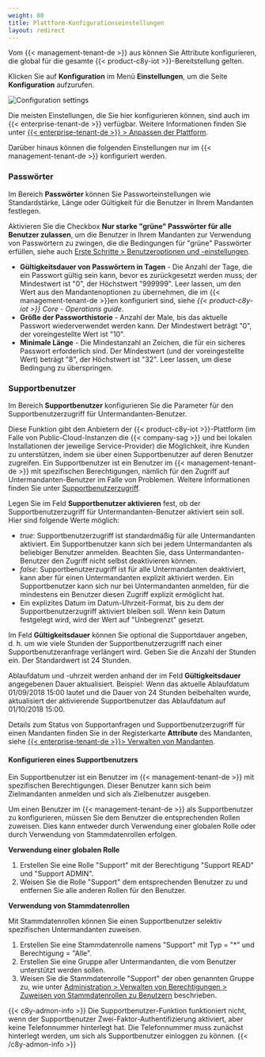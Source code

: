 ```yaml
---
weight: 80
title: Plattform-Konfigurationseinstellungen
layout: redirect
---
```


<a name="config-platform"></a>

Vom {{< management-tenant-de >}} aus können Sie Attribute konfigurieren, die global für die gesamte {{< product-c8y-iot >}}-Bereitstellung gelten.

Klicken Sie auf **Konfiguration** im Menü **Einstellungen**, um die Seite **Konfiguration** aufzurufen.

![Configuration settings](/images/benutzerhandbuch/Administration/admin-settings-configuration.png)

Die meisten Einstellungen, die Sie hier konfigurieren können, sind auch im {{< enterprise-tenant-de >}} verfügbar. Weitere Informationen finden Sie unter [{{< enterprise-tenant-de >}} > Anpassen der Plattform](/benutzerhandbuch/enterprise-tenant-de/#customization).

Darüber hinaus können die folgenden Einstellungen nur im {{< management-tenant-de >}} konfiguriert werden.

### Passwörter

Im Bereich **Passwörter** können Sie Passworteinstellungen wie Standardstärke, Länge oder Gültigkeit für die Benutzer in Ihrem Mandanten festlegen.

Aktivieren Sie die Checkbox **Nur starke "grüne" Passwörter für alle Benutzer zulassen**, um die Benutzer in Ihrem Mandanten zur Verwendung von Passwörtern zu zwingen, die die Bedingungen für "grüne" Passwörter erfüllen, siehe auch [Erste Schritte > Benutzeroptionen und -einstellungen](/benutzerhandbuch/getting-started-de/#user-settings).

* **Gültigkeitsdauer von Passwörtern in Tagen** - Die Anzahl der Tage, die ein Passwort gültig sein kann, bevor es zurückgesetzt werden muss; der Mindestwert ist "0", der Höchstwert "999999". Leer lassen, um den Wert aus den Mandantenoptionen zu übernehmen, die im {{< management-tenant-de >}}en konfiguriert sind, siehe *{{< product-c8y-iot >}} Core - Operations guide*.
* **Größe der Passworthistorie** - Anzahl der Male, bis das aktuelle Passwort wiederverwendet werden kann.  Der Mindestwert beträgt "0", der voreingestellte Wert ist "10".  
* **Minimale Länge** - Die Mindestanzahl an Zeichen, die für ein sicheres Passwort erforderlich sind. Der Mindestwert (und der voreingestellte Wert) beträgt "8", der Höchstwert ist "32". Leer lassen, um diese Bedingung zu überspringen.


<a name="config-support-users"></a>
### Supportbenutzer

Im Bereich **Supportbenutzer** konfigurieren Sie die Parameter für den Supportbenutzerzugriff für Untermandanten-Benutzer.

Diese Funktion gibt den Anbietern der {{< product-c8y-iot >}}-Plattform (im Falle von Public-Cloud-Instanzen die {{< company-sag >}} und bei lokalen Installationen der jeweilige Service-Provider) die Möglichkeit, ihre Kunden zu unterstützen, indem sie über einen Supportbenutzer auf deren Benutzer zugreifen. Ein Supportbenutzer ist ein Benutzer im {{< management-tenant-de >}} mit spezifischen Berechtigungen, nämlich für den Zugriff auf Untermandanten-Benutzer im Falle von Problemen. Weitere Informationen finden Sie unter [Supportbenutzerzugriff](/benutzerhandbuch/enterprise-tenant-de/#support-user-access).

Legen Sie im Feld **Supportbenutzer aktivieren** fest, ob der Supportbenutzerzugriff für Untermandanten-Benutzer aktiviert sein soll. Hier sind folgende Werte möglich:

* *true*: Supportbenutzerzugriff ist standardmäßig für alle Untermandanten aktiviert. Ein Supportbenutzer kann sich bei jedem Untermandanten als beliebiger Benutzer anmelden. Beachten Sie, dass Untermandanten-Benutzer den Zugriff nicht selbst deaktivieren können.
* *false*: Supportbenutzerzugriff ist für alle Untermandanten deaktiviert, kann aber für einen Untermandanten explizit aktiviert werden. Ein Supportbenutzer kann sich nur bei Untermandanten anmelden, für die mindestens ein Benutzer diesen Zugriff explizit ermöglicht hat.
* Ein explizites Datum im Datum-Uhrzeit-Format, bis zu dem der Supportbenutzerzugriff aktiviert bleiben soll. Wenn kein Datum festgelegt wird, wird der Wert auf "Unbegrenzt" gesetzt.

Im Feld **Gültigkeitsdauer** können Sie optional die Supportdauer angeben, d. h. um wie viele Stunden der Supportbenutzerzugriff nach einer Supportbenutzeranfrage verlängert wird. Geben Sie die Anzahl der Stunden ein. Der Standardwert ist 24 Stunden.

Ablaufdatum und -uhrzeit werden anhand der im Feld **Gültigkeitsdauer** angegebenen Dauer aktualisiert. Beispiel: Wenn das aktuelle Ablaufdatum 01/09/2018 15:00 lautet und die Dauer von 24 Stunden beibehalten wurde, aktualisiert der aktivierende Supportbenutzer das Ablaufdatum auf 01/10/2018 15:00.

Details zum Status von Supportanfragen und Supportbenutzerzugriff für einen Mandanten finden Sie in der Registerkarte **Attribute** des Mandanten, siehe [{{< enterprise-tenant-de >}}> Verwalten von Mandanten](/benutzerhandbuch/enterprise-tenant-de/#managing-tenants).

<a name="configuring-support-users"></a>
#### Konfigurieren eines Supportbenutzers

Ein Supportbenutzer ist ein Benutzer im {{< management-tenant-de >}} mit spezifischen Berechtigungen. Dieser Benutzer kann sich beim Zielmandanten anmelden und sich als Zielbenutzer ausgeben.

Um einen Benutzer im {{< management-tenant-de >}} als Supportbenutzer zu konfigurieren, müssen Sie dem Benutzer die entsprechenden Rollen zuweisen. Dies kann entweder durch Verwendung einer globalen Rolle oder durch Verwendung von Stammdatenrollen erfolgen.  

**Verwendung einer globalen Rolle**

1. Erstellen Sie eine Rolle "Support" mit der Berechtigung "Support READ" und "Support ADMIN".
2. Weisen Sie die Rolle "Support" dem entsprechenden Benutzer zu und entfernen Sie alle anderen Rollen für den Benutzer.

**Verwendung von Stammdatenrollen**

Mit Stammdatenrollen können Sie einen Supportbenutzer selektiv spezifischen Untermandanten zuweisen.

1. Erstellen Sie eine Stammdatenrolle namens "Support" mit Typ = "*" und Berechtigung = "Alle".
2. Erstellen Sie eine Gruppe aller Untermandanten, die vom Benutzer unterstützt werden sollen.
3. Weisen Sie die Stammdatenrolle "Support" der oben genannten Gruppe zu, wie unter [Administration > Verwalten von Berechtigungen > Zuweisen von Stammdatenrollen zu Benutzern](/benutzerhandbuch/administration-de#attach-inventory) beschrieben.

{{< c8y-admon-info >}}
Die Supportbenutzer-Funktion funktioniert nicht, wenn der Supportbenutzer Zwei-Faktor-Authentifizierung aktiviert, aber keine Telefonnummer hinterlegt hat. Die Telefonnummer muss zunächst hinterlegt werden, um sich als Supportbenutzer einloggen zu können.
{{< /c8y-admon-info >}}

